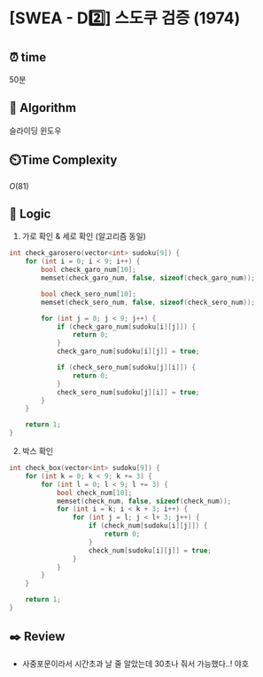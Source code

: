 # [SWEA - D2️⃣] 스도쿠 검증 (1974)
 
## ⏰  **time**

50분

## :pushpin: **Algorithm**

슬라이딩 윈도우

## ⏲️**Time Complexity**

$O(81)$

## :round_pushpin: **Logic**
1. 가로 확인 & 세로 확인 (알고리즘 동일)
```cpp
int check_garosero(vector<int> sudoku[9]) {
	for (int i = 0; i < 9; i++) {
		bool check_garo_num[10];
		memset(check_garo_num, false, sizeof(check_garo_num));

		bool check_sero_num[10];
		memset(check_sero_num, false, sizeof(check_sero_num));

		for (int j = 0; j < 9; j++) {
			if (check_garo_num[sudoku[i][j]]) {
				return 0;
			}
			check_garo_num[sudoku[i][j]] = true;

			if (check_sero_num[sudoku[j][i]]) {
				return 0;
			}
			check_sero_num[sudoku[j][i]] = true;
		}
	}

	return 1;
}
```
2. 박스 확인
```cpp
int check_box(vector<int> sudoku[9]) {
	for (int k = 0; k < 9; k += 3) {
		for (int l = 0; l < 9; l += 3) {
			bool check_num[10];
			memset(check_num, false, sizeof(check_num));
			for (int i = k; i < k + 3; i++) {
				for (int j = l; j < l+ 3; j++) {
					if (check_num[sudoku[i][j]]) {
						return 0;
					}
					check_num[sudoku[i][j]] = true;
				}
			}
		}
	}

	return 1;
}
```

## :black_nib: **Review**
- 사중포문이라서 시간초과 날 줄 알았는데 30초나 줘서 가능했다..! 야호
